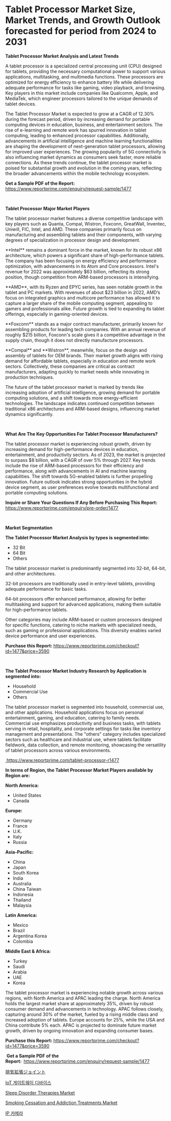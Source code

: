 <p><h1>Tablet Processor Market Size, Market Trends, and Growth Outlook forecasted for period from 2024 to 2031</h1></p><p><strong>Tablet Processor Market Analysis and Latest Trends</strong></p>
<p><p>A tablet processor is a specialized central processing unit (CPU) designed for tablets, providing the necessary computational power to support various applications, multitasking, and multimedia functions. These processors are optimized for energy efficiency to enhance battery life while delivering adequate performance for tasks like gaming, video playback, and browsing. Key players in this market include companies like Qualcomm, Apple, and MediaTek, which engineer processors tailored to the unique demands of tablet devices.</p><p>The Tablet Processor Market is expected to grow at a CAGR of 12.30% during the forecast period, driven by increasing demand for portable computing devices in education, business, and entertainment sectors. The rise of e-learning and remote work has spurred innovation in tablet computing, leading to enhanced processor capabilities. Additionally, advancements in artificial intelligence and machine learning functionalities are shaping the development of next-generation tablet processors, allowing for improved user experiences. The growing popularity of 5G connectivity is also influencing market dynamics as consumers seek faster, more reliable connections. As these trends continue, the tablet processor market is poised for substantial growth and evolution in the coming years, reflecting the broader advancements within the mobile technology ecosystem.</p></p>
<p><strong>Get a Sample PDF of the Report:&nbsp;</strong> <a href="https://www.reportprime.com/enquiry/request-sample/1477">https://www.reportprime.com/enquiry/request-sample/1477</a></p>
<p>&nbsp;</p>
<p><strong>Tablet Processor Major Market Players</strong></p>
<p><p>The tablet processor market features a diverse competitive landscape with key players such as Quanta, Compal, Wistron, Foxconn, GreatWall, Inventec, Uniwill, FIC, Intel, and AMD. These companies primarily focus on manufacturing and assembling tablets and their components, with varying degrees of specialization in processor design and development.</p><p>**Intel** remains a dominant force in the market, known for its robust x86 architecture, which powers a significant share of high-performance tablets. The company has been focusing on energy efficiency and performance optimization, with advancements in its Atom and Core processors. Intel's revenue for 2022 was approximately $63 billion, reflecting its strong position, though competition from ARM-based processors is intensifying.</p><p>**AMD**, with its Ryzen and EPYC series, has seen notable growth in the tablet and PC markets. With revenues of about $23 billion in 2022, AMD’s focus on integrated graphics and multicore performance has allowed it to capture a larger share of the mobile computing segment, appealing to gamers and professionals alike. Future growth is tied to expanding its tablet offerings, especially in gaming-oriented devices.</p><p>**Foxconn** stands as a major contract manufacturer, primarily known for assembling products for leading tech companies. With an annual revenue of roughly $215 billion, Foxconn's scale gives it a competitive advantage in the supply chain, though it does not directly manufacture processors. </p><p>**Compal** and **Wistron**, meanwhile, focus on the design and assembly of tablets for OEM brands. Their market growth aligns with rising demand for affordable tablets, especially in education and remote work sectors. Collectively, these companies are critical as contract manufacturers, adapting quickly to market needs while innovating in production techniques.</p><p>The future of the tablet processor market is marked by trends like increasing adoption of artificial intelligence, growing demand for portable computing solutions, and a shift towards more energy-efficient technologies. The landscape indicates continued competition between traditional x86 architectures and ARM-based designs, influencing market dynamics significantly.</p></p>
<p>&nbsp;</p>
<p><strong>What Are The Key Opportunities For Tablet Processor Manufacturers?</strong></p>
<p><p>The tablet processor market is experiencing robust growth, driven by increasing demand for high-performance devices in education, entertainment, and productivity sectors. As of 2023, the market is projected to surpass $8 billion, with a CAGR of over 5% through 2027. Key trends include the rise of ARM-based processors for their efficiency and performance, along with advancements in AI and machine learning capabilities. The shift towards 5G-enabled tablets is further propelling innovation. Future outlook indicates strong opportunities in the hybrid device segment, as user preferences evolve towards multifunctional and portable computing solutions.</p></p>
<p><strong>Inquire or Share Your Questions If Any Before Purchasing This Report:</strong> <a href="https://www.reportprime.com/enquiry/pre-order/1477">https://www.reportprime.com/enquiry/pre-order/1477</a></p>
<p>&nbsp;</p>
<p><strong>Market Segmentation</strong></p>
<p><strong>The Tablet Processor Market Analysis by types is segmented into:</strong></p>
<p><ul><li>32 Bit</li><li>64 Bit</li><li>Others</li></ul></p>
<p><p>The tablet processor market is predominantly segmented into 32-bit, 64-bit, and other architectures. </p><p>32-bit processors are traditionally used in entry-level tablets, providing adequate performance for basic tasks. </p><p>64-bit processors offer enhanced performance, allowing for better multitasking and support for advanced applications, making them suitable for high-performance tablets. </p><p>Other categories may include ARM-based or custom processors designed for specific functions, catering to niche markets with specialized needs, such as gaming or professional applications. This diversity enables varied device performance and user experiences.</p></p>
<p><strong>Purchase this Report:&nbsp;</strong><a href="https://www.reportprime.com/checkout?id=1477&price=3590">https://www.reportprime.com/checkout?id=1477&price=3590</a></p>
<p>&nbsp;</p>
<p><strong>The Tablet Processor Market Industry Research by Application is segmented into:</strong></p>
<p><ul><li>Household</li><li>Commercial Use</li><li>Others</li></ul></p>
<p><p>The tablet processor market is segmented into household, commercial use, and other applications. Household applications focus on personal entertainment, gaming, and education, catering to family needs. Commercial use emphasizes productivity and business tasks, with tablets serving in retail, hospitality, and corporate settings for tasks like inventory management and presentations. The "others" category includes specialized sectors such as healthcare and industrial use, where tablets facilitate fieldwork, data collection, and remote monitoring, showcasing the versatility of tablet processors across various environments.</p></p>
<p><a href="https://www.reportprime.com/tablet-processor-r1477">&nbsp;https://www.reportprime.com/tablet-processor-r1477</a></p>
<p><strong>In terms of Region, the Tablet Processor Market Players available by Region are:</strong></p>
<p>
    <p> <strong> North America: </strong>
        <ul>
            <li>United States</li>
            <li>Canada</li>
        </ul>
        </p> 
    <p> <strong> Europe: </strong>
        <ul>
            <li>Germany</li>
            <li>France</li>
            <li>U.K.</li>
            <li>Italy</li>
            <li>Russia</li>
        </ul>
        </p> 
    <p> <strong> Asia-Pacific: </strong>
        <ul>
            <li>China</li>
            <li>Japan</li>
            <li>South Korea</li>
            <li>India</li>
            <li>Australia</li>
            <li>China Taiwan</li>
            <li>Indonesia</li>
            <li>Thailand</li>
            <li>Malaysia</li>
        </ul>
        </p> 
    <p> <strong> Latin America: </strong>
        <ul>
            <li>Mexico</li>
            <li>Brazil</li>
            <li>Argentina Korea</li>
            <li>Colombia</li>
        </ul>
        </p> 
    <p> <strong> Middle East & Africa: </strong>
        <ul>
            <li>Turkey</li>
            <li>Saudi</li>
            <li>Arabia</li>
            <li>UAE</li>
            <li>Korea</li>
        </ul>
    </p>
    </p>
<p><p>The tablet processor market is experiencing notable growth across various regions, with North America and APAC leading the charge. North America holds the largest market share at approximately 35%, driven by robust consumer demand and advancements in technology. APAC follows closely, capturing around 30% of the market, fueled by a rising middle class and increased adoption of tablets. Europe accounts for 25%, while the USA and China contribute 5% each. APAC is projected to dominate future market growth, driven by ongoing innovation and expanding consumer bases.</p></p>
<p><strong>Purchase this Report: </strong><a href="https://www.reportprime.com/checkout?id=1477&price=3590">https://www.reportprime.com/checkout?id=1477&price=3590</a></p>
<p>&nbsp;<strong>Get a Sample PDF of the Report:&nbsp;&nbsp;</strong><a href="https://www.reportprime.com/enquiry/request-sample/1477">https://www.reportprime.com/enquiry/request-sample/1477</a></p>
<p><strong></strong></p>
<p><p><a href="https://medium.com/@verniebarton2023/%E9%9D%A9%E6%96%B0%E3%81%AE%E6%9C%AA%E6%9D%A5-%E3%82%B0%E3%83%AD%E3%83%BC%E3%83%90%E3%83%AB%E6%8E%92%E6%B0%97%E8%86%A8%E5%BC%B5%E3%82%B8%E3%83%A7%E3%82%A4%E3%83%B3%E3%83%88%E5%B8%82%E5%A0%B4%E3%81%AE%E6%88%90%E9%95%B7%E3%81%A8%E6%A9%9F%E4%BC%9A-2024-2031-32c731442299">排気拡張ジョイント</a></p><p><a href="https://medium.com/@eunicevaughan35/iot-%EA%B2%8C%EC%9D%B4%ED%8A%B8%EC%9B%A8%EC%9D%B4-%EC%9E%A5%EC%B9%98-%EC%8B%9C%EC%9E%A5-%EC%A0%90%EC%9C%A0%EC%9C%A8-%EB%B0%8F-%EC%8B%9C%EC%9E%A5-%EB%B6%84%EC%84%9D-2024%EB%85%84%EB%B6%80%ED%84%B0-2031%EB%85%84%EA%B9%8C%EC%A7%80%EC%9D%98-%EC%84%B1%EC%9E%A5-%EC%B6%94%EC%84%B8-%EB%B0%8F-%EC%98%88%EC%B8%A1-d55f44be40cf">IoT 게이트웨이 디바이스</a></p><p><a href="https://medium.com/@rasaunharrison/sleep-disorder-therapies-market-outlook-complete-industry-analysis-2024-to-2031-6b9005289527">Sleep Disorder Therapies Market</a></p><p><a href="https://medium.com/@victoria.lyman98067/what-innovations-and-market-trends-are-shaping-the-smoking-cessation-and-addiction-treatments-57a22fc9b929">Smoking Cessation and Addiction Treatments Market</a></p><p><a href="https://medium.com/@eunicevaughan35/ip-%EC%B9%B4%EB%A9%94%EB%9D%BC-%EC%8B%9C%EC%9E%A5-%EA%B8%80%EB%A1%9C%EB%B2%8C-%EC%8B%9C%EC%9E%A5-%EC%A0%90%EC%9C%A0%EC%9C%A8-%EB%B0%8F-%EC%88%9C%EC%9C%84-2024-2031%EB%85%84-%EC%A0%84%EC%B2%B4-%ED%8C%90%EB%A7%A4-%EB%B0%8F-%EC%88%98%EC%9A%94-%EC%98%88%EC%B8%A1-8c22e2cefb0c">IP 카메라</a></p></p>